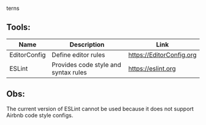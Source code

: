 terns

## Tools:

| Name         | Description                          | Link                     |
| ------------ | ------------------------------------ | ------------------------ |
| EditorConfig | Define editor rules                  | https://EditorConfig.org |
| ESLint       | Provides code style and syntax rules | https://eslint.org       |

## Obs:

The current version of ESLint cannot be used because it does not support Airbnb code style configs.
